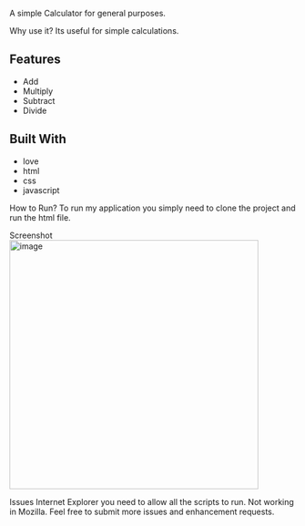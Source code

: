 A simple Calculator for general purposes.

Why use it?
Its useful for simple calculations.

## Features

* Add
* Multiply
* Subtract
* Divide
  
## Built With

* love
* html
* css
* javascript

How to Run?
To run my application you simply need to clone the project and run the html file.

Screenshot
<img width="437" alt="image" src="https://github.com/ANIRUDHSHUKLA2003/CALCULATOR/assets/105125569/14a27357-de1b-4e76-9749-9419a0ec91d0">

Issues
Internet Explorer you need to allow all the scripts to run.
Not working in Mozilla.
Feel free to submit more issues and enhancement requests.


